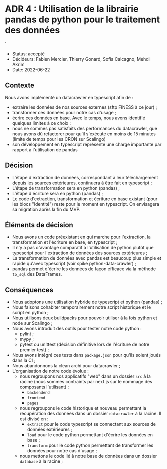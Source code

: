 # ADR 4 : Utilisation de la librairie pandas de python pour le traitement des données
`
* Status: accepté
* Décideurs: Fabien Mercier, Thierry Gonard, Sofía Calcagno, Mehdi Akrim
* Date: 2022-06-22

## Contexte

Nous avons implémenté un datacrawler en typescript afin de :
- extraire les données de nos sources externes (sftp FINESS à ce jour) ;
- transformer ces données pour notre cas d'usage ;
- écrire ces données en base.
Avec le temps, nous avons identifié quelques limites à ce choix :
- nous ne sommes pas satisfaits des performances du datacrawler, que nous avons dû refactorer pour qu'il s'exécute en moins de 15 minutes (limite de temps pour les CRON sur Scalingo)
- son développement en typescript représente une charge importante par rapport à l'utilisation de pandas

## Décision

- L'étape d'extraction de données, correspondant à leur téléchargement depuis les sources extérieures, continuera à être fait en typescript ;
- L'étape de transformation sera en python (pandas) ;
- L'étape d'écriture sera en python (pandas) ;
- Le code d'extraction, transformation et écriture en base existant (pour les blocs "Identité") reste pour le moment en typescript. On envisagera sa migration après la fin du MVP.

## Éléments de décision

- Nous avons un code préexistant en qui marche pour l'extraction, la transformation et l'écriture en base, en typescript ;
- Il n'y a pas d'avantage comparatif à l'utilisation de python plutôt que typescript pour l'extraction de données des sources extérieures ;
- La transformation de données avec pandas est beaucoup plus simple et rapide qu'avec typescript (voir spike python-data-crawler) ;
- pandas permet d'écrire les données de façon efficace via la méthode `to_sql` des DataFrames.

## Conséquences

- Nous adoptons une utilisation hybride de typescript et python (pandas) ;
- Nous faisons cohabiter temporairement notre script historique et le script en python ;
- Nous utilisons deux buildpacks pour pouvoir utiliser à la fois python et node sur Scalingo ;
- Nous avons introduit des outils pour tester notre code python :
  - pylint ;
  - mypy ;
  - pytest ou unittest (décision définitive lors de l'écriture de notre premier test) ;
- Nous avons intégré ces tests dans `package.json` pour qu'ils soient joués dans la CI ;
- Nous abandonnons la clean archi pour datacrawler ;
- L'organisation de notre code évolue :
  - nous regroupons nos applicatifs "web" dans un dossier `src` à la racine (nous sommes contraints par next.js sur le nommage des composants l'utilisant) :
    - `backendend`
    - `frontend`
    - `pages`
  - nous regroupons le code historique et nouveau permettant la récupération des données dans un dossier `datacrawler` à la racine. Il est divisé en :
    - `extract` pour le code typescript se connectant aux sources de données extérieures ;
    - `load` pour le code python permettant d'écrire les données en base ;
    - `transform` pour le code python permettant de transformer les données pour notre cas d'usage ;
  - nous mettons le code lié à notre base de données dans un dossier `database` à la racine ;
